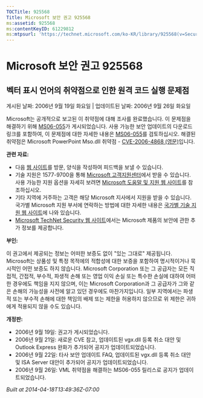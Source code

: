 ```yaml
---
TOCTitle: 925568
Title: Microsoft 보안 권고 925568
ms:assetid: 925568
ms:contentKeyID: 61229812
ms:mtpsurl: 'https://technet.microsoft.com/ko-KR/library/925568(v=Security.10)'
---
```




Microsoft 보안 권고 925568
==========================

벡터 표시 언어의 취약점으로 인한 원격 코드 실행 문제점
------------------------------------------------------

게시된 날짜: 2006년 9월 19일 화요일 | 업데이트된 날짜: 2006년 9월 26일 화요일

Microsoft는 공개적으로 보고된 이 취약점에 대해 조사를 완료했습니다. 이 문제점을 해결하기 위해 [MS06-055](https://technet.microsoft.com/security/bulletin/ms06-055)가 게시되었습니다. 사용 가능한 보안 업데이트의 다운로드 링크를 포함하여, 이 문제점에 대한 자세한 내용은 [MS06-055](https://technet.microsoft.com/security/bulletin/ms06-055)를 검토하십시오. 해결된 취약점은 Microsoft PowerPoint Mso.dll 취약점 - [CVE-2006-4868 (영문)](https://www.cve.mitre.org/cgi-bin/cvename.cgi?name=cve-2006-4868)입니다.

**관련 자료:**

-   다음 [웹 사이트](https://support.microsoft.com/common/survey.aspx?scid=sw;en;1257&amp;showpage=1&amp;ws=technet&amp;sd=tech)를 방문, 양식을 작성하여 피드백을 보낼 수 있습니다.
-   기술 지원은 1577-9700을 통해 [Microsoft 고객지원센터](https://go.microsoft.com/fwlink/?linkid=21131)에서 받을 수 있습니다. 사용 가능한 지원 옵션을 자세히 보려면 [Microsoft 도움말 및 지원 웹 사이트](https://support.microsoft.com/)를 참조하십시오.
-   기타 지역에 거주하는 고객은 해당 Microsoft 지사에서 지원을 받을 수 있습니다. 국가별 Microsoft 지원 부서에 연락하는 방법에 대한 자세한 내용은 [국가별 기술 지원 웹 사이트](https://go.microsoft.com/fwlink/?linkid=21155)에 나와 있습니다.
-   [Microsoft TechNet Security 웹 사이트](https://www.microsoft.com/korea/technet/security/)에서는 Microsoft 제품의 보안에 관한 추가 정보를 제공합니다.

**부인:**

이 권고에서 제공되는 정보는 어떠한 보증도 없이 "있는 그대로" 제공됩니다. Microsoft는 상품성 및 특정 목적에의 적합성에 대한 보증을 포함하여 명시적이거나 묵시적인 어떤 보증도 하지 않습니다. Microsoft Corporation 또는 그 공급자는 모든 직접적, 간접적, 부수적, 파생적 손해 또는 영업 이익 손실 또는 특수한 손실에 대하여 어떠한 경우에도 책임을 지지 않으며, 이는 Microsoft Corporation과 그 공급자가 그와 같은 손해의 가능성을 사전에 알고 있던 경우에도 마찬가지입니다. 일부 지역에서는 파생적 또는 부수적 손해에 대한 책임의 배제 또는 제한을 허용하지 않으므로 위 제한은 귀하에게 적용되지 않을 수도 있습니다.

**개정판:**

-   2006년 9월 19일: 권고가 게시되었습니다.
-   2006년 9월 21일: 새로운 CVE 참고, 업데이트된 vgx.dll 등록 취소 대안 및 Outlook Express 완화가 추가되어 공지가 업데이트되었습니다.
-   2006년 9월 22일: 타사 보안 업데이트 FAQ, 업데이트된 vgx.dll 등록 취소 대안 및 ISA Server 대안이 추가되어 공지가 업데이트되었습니다.
-   2006년 9월 26일: VML 취약점을 해결하는 MS06-055 릴리스로 공지가 업데이트되었습니다.

*Built at 2014-04-18T13:49:36Z-07:00*
